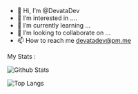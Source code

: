 - 👋 Hi, I’m @DevataDev
- 👀 I’m interested in ....
- 🌱 I’m currently learning ...
- 💞️ I’m looking to collaborate on ...
- 📫 How to reach me devatadev@pm.me

My Stats :

![Github Stats](https://github-readme-stats.vercel.app/api?username=DevataDev&count_private=true&show_icons=true&theme=dark)

![Top Langs](https://github-readme-stats.vercel.app/api/top-langs/?username=DevataDev&layout=compact&langs_count=10)
